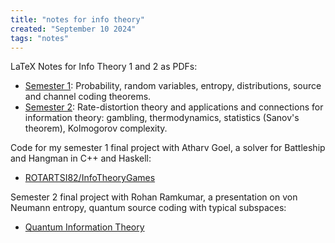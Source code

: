 ```yaml
---
title: "notes for info theory"
created: "September 10 2024"
tags: "notes"
---
```


LaTeX Notes for Info Theory 1 and 2 as PDFs:
 - [Semester 1](/granty29/2025/Info_Theory_1_Notes.pdf): Probability, random variables, entropy, distributions, source and channel coding theorems.
 - [Semester 2](/granty29/2025/Info_Theory_2_Notes.pdf): Rate-distortion theory and applications and connections for information theory: gambling, thermodynamics, statistics (Sanov's theorem), Kolmogorov complexity.

Code for my semester 1 final project with Atharv Goel, a solver for Battleship and Hangman in C++ and Haskell:
 - [ROTARTSI82/InfoTheoryGames](https://github.com/ROTARTSI82/InfoTheoryGames)

Semester 2 final project with Rohan Ramkumar, a presentation on von Neumann entropy, quantum source coding with typical subspaces:
 - [Quantum Information Theory](/granty29/2025/Quantum_Information_Theory.pdf)

